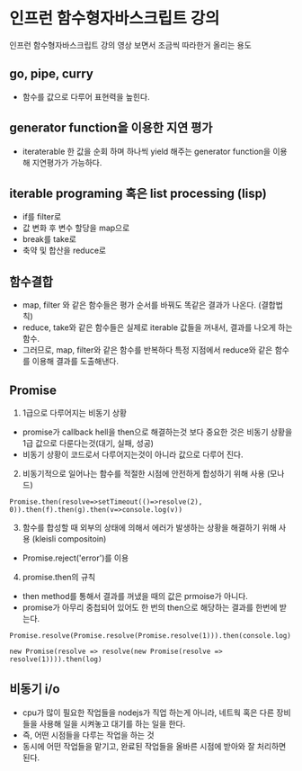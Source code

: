 # 인프런 함수형자바스크립트 강의

인프런 함수형자바스크립트 강의 영상 보면서 조금씩 따라한거 올리는 용도

## go, pipe, curry

- 함수를 값으로 다루어 표현력을 높힌다.

## generator function을 이용한 지연 평가

- iteraterable 한 값을 순회 하며 하나씩 yield 해주는 generator function을 이용해 지연평가가 가능하다.

## iterable programing 혹은 list processing (lisp)

- if를 filter로
- 값 변화 후 변수 할당을 map으로
- break를 take로
- 축약 및 합산을 reduce로

## 함수결합

- map, filter 와 같은 함수들은 평가 순서를 바꿔도 똑같은 결과가 나온다. (결합법칙)
- reduce, take와 같은 함수들은 실제로 iterable 값들을 꺼내서, 결과를 나오게 하는 함수.
- 그러므로, map, filter와 같은 함수를 반복하다 특정 지점에서 reduce와 같은 함수를 이용해 결과를 도출해낸다.

## Promise

1. 1급으로 다루어지는 비동기 상황

- promise가 callback hell을 then으로 해결하는것 보다 중요한 것은 비동기 상황을 1급 값으로 다룬다는것(대기, 실패, 성공)
- 비동기 상황이 코드로서 다루어지는것이 아니라 값으로 다루어 진다.

2. 비동기적으로 일어나는 함수를 적절한 시점에 안전하게 합성하기 위해 사용 (모나드)

```
Promise.then(resolve=>setTimeout(()=>resolve(2), 0)).then(f).then(g).then(v=>console.log(v))
```

3. 함수를 합성할 때 외부의 상태에 의해서 에러가 발생하는 상황을 해결하기 위해 사용 (kleisli compositoin)

- Promise.reject('error')를 이용

4. promise.then의 규칙

- then method를 통해서 결과를 꺼냈을 때의 값은 prmoise가 아니다.
- promise가 아무리 중첩되어 있어도 한 번의 then으로 해당하는 결과를 한번에 받는다.

```
Promise.resolve(Promise.resolve(Promise.resolve(1))).then(console.log)

new Promise(resolve => resolve(new Promise(resolve => resolve(1)))).then(log)
```

## 비동기 i/o

- cpu가 많이 필요한 작업들을 nodejs가 직업 하는게 아니라, 네트웍 혹은 다른 장비들을 사용해 일을 시켜놓고 대기를 하는 일을 한다.
- 즉, 어떤 시점들을 다루는 작업을 하는 것
- 동시에 어떤 작업들을 맡기고, 완료된 작업들을 올바른 시점에 받아와 잘 처리하면 된다.
